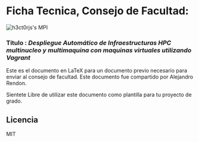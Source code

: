 # Ficha Tecnica, Consejo de Facultad: 

![h3ct0rjs's MPI](https://github-readme-stats.vercel.app/api/pin/?username=h3ct0rjs&repo=FichaTecnica-ProyectoGrado&show_icons=true&theme=radical)

### **Titulo** : _Despliegue  Automático  de  Infraestructuras  HPC  multinucleo  y  multimaquina  con maquinas virtuales utilizando Vagrant_

Este es el documento en LaTeX para un documento previo necesario para enviar al consejo de facultad. Este documento fue compartido por Alejandro Rendon. 

Sientete Libre de utilizar este documento como plantilla para tu proyecto de grado. 



Licencia
--- 

MIT
